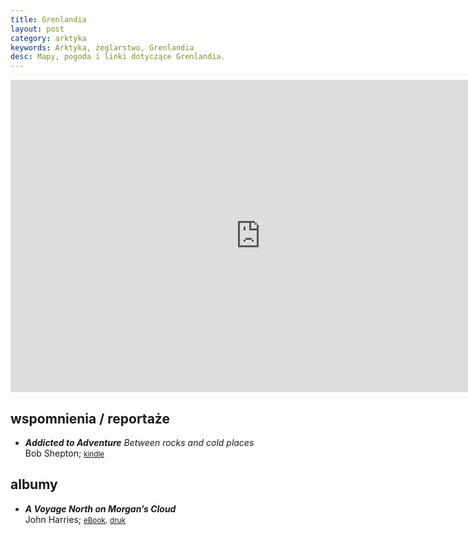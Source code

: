 ```yaml
---
title: Grenlandia
layout: post
category: arktyka
keywords: Arktyka, żeglarstwo, Grenlandia
desc: Mapy, pogoda i linki dotyczące Grenlandia. 
---
```


<iframe src="https://embed.windyty.com/?surface,wind,now,67.709,-38.320,4,,menu,message," width="800" height="500" frameborder="0"></iframe>
        
        
wspomnienia / reportaże
------------------------
* ***Addicted to Adventure*** *Between rocks and cold places*  
  Bob Shepton;
  <small>[kindle](http://www.amazon.co.uk/Addicted-Adventure-Between-rocks-places-ebook/dp/B00JKLRKXK/ref=sr_1_1)</small>  

 
albumy
-------
* ***A Voyage North on Morgan’s Cloud***  
  John Harries;
  <small>[eBook](http://www.morganscloud.com/2012/10/07/arctic-voyage-ebook/),</small>
  <small>[druk](http://www.blurb.com/b/3065135-a-voyage-north-on-morgan-s-cloud)</small>  
